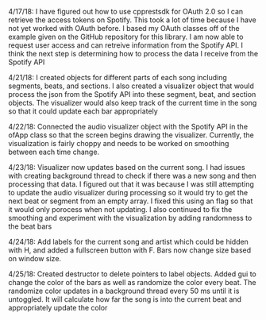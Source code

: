 4/17/18:
I have figured out how to use cpprestsdk for OAuth 2.0 so I can retrieve the access tokens on Spotify. This took a lot of time because I have not yet worked with OAuth before. I based my OAuth classes off of the example given on the GitHub repository for this library. I am now able to request user access and can retreive information from the Spotify API. I think the next step is determining how to process the data I receive from the Spotify API

4/21/18:
I created objects for different parts of each song including segments, beats, and sections. I also created a visualizer object that would process the json from the Spotify API into these segment, beat, and section objects. The visualizer would also keep track of the current time in the song so that it could update each bar appropriately

4/22/18:
Connected the audio visualizer object with the Spotify API in the ofApp class so that the screen begins drawing the visualizer. Currently, the visualization is fairly choppy and needs to be worked on smoothing between each time change.

4/23/18:
Visualizer now updates based on the current song. I had issues with creating background thread to check if there was a new song and then processing that data. I figured out that it was because I was still attempting to update the audio visualizer during processing so it would try to get the next beat or segment from an empty array. I fixed this using an flag so that it would only porocess when not updating. I also continued to fix the smoothing and experiment with the visualization by adding randomness to the beat bars

4/24/18:
Add labels for the current song and artist which could be hidden with H, and added a fullscreen button with F. Bars now change size based on window size.

4/25/18:
Created destructor to delete pointers to label objects. Added gui to change the color of the bars as well as randomize the color every beat. The randomize color updates in a background thread every 50 ms until it is untoggled. It will calculate how far the song is into the current beat and appropriately update the color